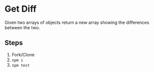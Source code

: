 # Get Diff

Given two arrays of objects return a new array showing the differences between the two.

## Steps

1. Fork/Clone
1. `npm i`
1. `npm test`

